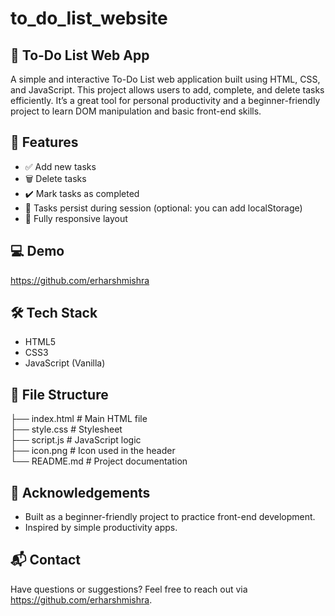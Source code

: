 # to_do_list_website

## 📝 To-Do List Web App
A simple and interactive To-Do List web application built using HTML, CSS, and JavaScript. This project allows users to add, complete, and delete tasks efficiently. It’s a great tool for personal productivity and a beginner-friendly project to learn DOM manipulation and basic front-end skills.

## 🌟 Features
- ✅ Add new tasks
- 🗑️ Delete tasks
- ✔️ Mark tasks as completed
- 💾 Tasks persist during session (optional: you can add localStorage)
- 📱 Fully responsive layout

## 💻 Demo
https://github.com/erharshmishra

## 🛠️ Tech Stack
- HTML5
- CSS3
- JavaScript (Vanilla)

## 📂 File Structure
├── index.html       # Main HTML file<br>
├── style.css        # Stylesheet<br>
├── script.js        # JavaScript logic<br>
├── icon.png         # Icon used in the header<br>
└── README.md        # Project documentation<br>

## 🙌 Acknowledgements
- Built as a beginner-friendly project to practice front-end development.
- Inspired by simple productivity apps.

## 📬 Contact
Have questions or suggestions? Feel free to reach out via https://github.com/erharshmishra.
